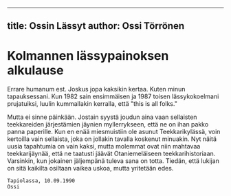 
---
title: Ossin Lässyt
author: Ossi Törrönen
---

    
# Kolmannen lässypainoksen alkulause 
Errare humanum est. Joskus jopa kaksikin kertaa. Kuten minun tapauksessani. Kun 1982 sain ensimmäisen ja 1987 
toisen lässykokoelmani prujatuiksi, luulin kummallakin kerralla, että "this is all folks."
 
Mutta ei sinne päinkään. Jostain syystä joudun aina vaan sellaisten teekkareiden järjestämien jäynien myllerrykseen, 
että ne on ihan pakko panna paperille. Kun en enää miesmuistiin ole asunut Teekkarikylässä, voin kertoilla vain 
sellaista, joka on jollakin tavalla koskenut minuakin. Nyt näitä uusia tapahtumia on vain kaksi, mutta molemmat ovat 
niin mahtavaa teekkarijäynää, että ne taatusti jäävät Otaniemeläiseen teekkarihistoriaan. Varsinkin, kun jokainen 
jäljempänä tuleva sana on totta. Tiedän, että lukijan on sitä kaikilta osiltaan vaikea uskoa, mutta yritetään edes. 

    Tapiolassa, 10.09.1990
    Ossi 

